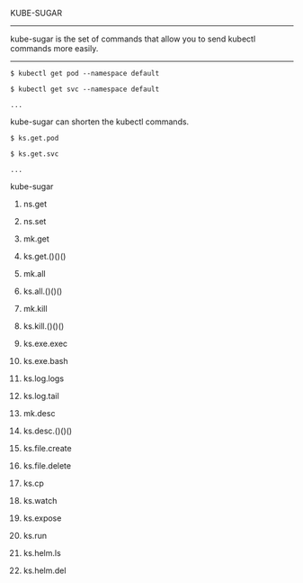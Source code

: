 KUBE-SUGAR

---

kube-sugar is the set of commands that allow you to send kubectl commands more easily.

---

```
$ kubectl get pod --namespace default

$ kubectl get svc --namespace default

...
```

kube-sugar can shorten the kubectl commands.

```
$ ks.get.pod

$ ks.get.svc

...
```

kube-sugar

 1. ns.get
 2. ns.set

 3. mk.get
 4. ks.get.()()()

 5. mk.all
 6. ks.all.()()()
 
 7. mk.kill
 8. ks.kill.()()()
 
 9. ks.exe.exec
10. ks.exe.bash

10. ks.log.logs
11. ks.log.tail

12. mk.desc
13. ks.desc.()()()

14. ks.file.create
15. ks.file.delete

16. ks.cp
17. ks.watch
18. ks.expose
19. ks.run

20. ks.helm.ls
21. ks.helm.del

